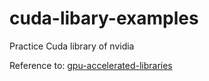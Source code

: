 # cuda-libary-examples
Practice Cuda library of nvidia

Reference to: <a href="https://developer.nvidia.com/gpu-accelerated-libraries">gpu-accelerated-libraries</a>
